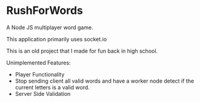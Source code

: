 # RushForWords
A Node JS multiplayer word game.

This application primarily uses socket.io

This is an old project that I made for fun back in high school.

Unimplemented Features:
- Player Functionality
- Stop sending client all valid words and have a worker node detect if the current letters is a valid word.
- Server Side Validation
